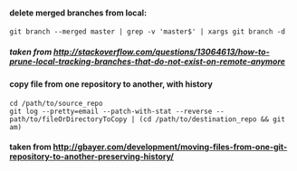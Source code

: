 
#### delete merged branches from local:
```
git branch --merged master | grep -v 'master$' | xargs git branch -d
```
#####  taken from http://stackoverflow.com/questions/13064613/how-to-prune-local-tracking-branches-that-do-not-exist-on-remote-anymore

#### copy file from one repository to another, with history
```
cd /path/to/source_repo
git log --pretty=email --patch-with-stat --reverse -- path/to/fileOrDirectoryToCopy | (cd /path/to/destination_repo && git am)
```
#### taken from http://gbayer.com/development/moving-files-from-one-git-repository-to-another-preserving-history/
